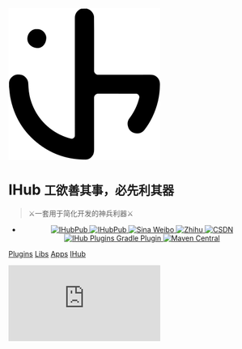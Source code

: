 ![logo](icon.svg)

# IHub <small>工欲善其事，必先利其器</small>

> ⚔一套用于简化开发的神兵利器⚔

- <p align="center">
	<a target="_blank" href="https://github.com/ihub-pub">
		<img src="https://img.shields.io/badge/GitHub-181717.svg?style=flat&logo=GitHub" alt="IHubPub"/>
	</a>
	<a target="_blank" href="https://gitee.com/ihub-pub">
		<img src="https://img.shields.io/badge/Gitee-C71D23.svg?style=flat&logo=Gitee" alt="IHubPub"/>
	</a>
	<a target="_blank" href="https://weibo.com/ihubpub">
		<img src="https://img.shields.io/badge/微博-E6162D.svg?style=flat&logo=Sina+Weibo&logoColor=white" alt="Sina Weibo"/>
	</a>
	<a target="_blank" href="https://www.zhihu.com/people/ihub">
		<img src="https://img.shields.io/badge/知乎-0084FF.svg?style=flat&logo=Zhihu&logoColor=white" alt="Zhihu"/>
	</a>
	<a target="_blank" href="https://blog.csdn.net/u010706566">
		<img src="https://img.shields.io/badge/CSDN-E6162D.svg?style=flat&logoColor=white" alt="CSDN"/>
	</a>
	<a target="_blank" href="https://plugins.gradle.org/plugin/pub.ihub.plugin">
		<img src="https://img.shields.io/maven-metadata/v?color=white&label=Plugins&labelColor=02303A&logo=Gradle&metadataUrl=https%3A%2F%2Fplugins.gradle.org%2Fm2%2Fpub%2Fihub%2Fplugin%2Fihub-plugins%2Fmaven-metadata.xml" alt="IHub Plugins Gradle Plugin"/>
	</a>
	<a target="_blank" href="https://mvnrepository.com/artifact/pub.ihub.lib">
		<img src="https://img.shields.io/maven-central/v/pub.ihub.lib/ihub-bom?color=white&label=Libs&labelColor=C71A36&logo=Apache+Maven&logoColor=white" alt="Maven Central"/>
	</a>
</p>

[Plugins](https://doc.ihub.pub/plugins)
[Libs](https://doc.ihub.pub/libs)
[Apps](https://doc.ihub.pub/apps)
[IHub](https://ihub.pub)

![](https://bing.img.run/1920x1080.php)
